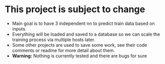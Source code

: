 # This project is subject to change

* Main goal is to have 3 independent nn to predict train data based on inputs.
* Everything will be loaded and saved to a database so we can scale the training process via multiple hosts later.
* Some other projects are used to save some work, see their code comments or readme for more detail about them.
* **Warning:** Nothing is currently tested and there are bugs for sure